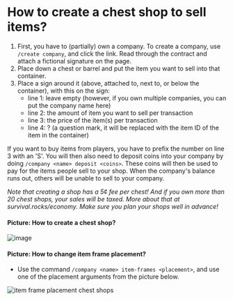 # How to create a chest shop to sell items?

1. First, you have to (partially) own a company. To create a company, use `/create company`, and click the link. Read through the contract and attach a fictional signature on the page.
2. Place down a chest or barrel and put the item you want to sell into that container.
3. Place a sign around it (above, attached to, next to, or below the container), with this on the sign:
   - line 1: leave empty (however, if you own multiple companies, you can put the company name here)
   - line 2: the amount of item you want to sell per transaction
   - line 3: the price of the item(s) per transaction
   - line 4: ? (a question mark, it will be replaced with the item ID of the item in the container)

If you want to buy items from players, you have to prefix the number on line 3 with an 'S'. You will then also need to deposit coins into your company by doing `/company <name> deposit <coins>`. These coins will then be used to pay for the items people sell to your shop. When the company's balance runs out, others will be unable to sell to your company.

*Note that creating a shop has a 5¢ fee per chest! And if you own more than 20 chest shops, your sales will be taxed. More about that at survival.rocks/economy. Make sure you plan your shops well in advance!*

#### Picture: How to create a chest shop?

![image](https://user-images.githubusercontent.com/8517465/157056052-bca19472-1e41-4dc2-8324-9033e5cff9f4.png)

#### Picture: How to change item frame placement?
- Use the command `/company <name> item-frames <placement>`, and use one of the placement arguments from the picture below.

![item frame placement chest shops](https://user-images.githubusercontent.com/8517465/157319368-5099a694-6fc4-4bc5-b062-a76cafc2d0bd.png)

